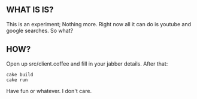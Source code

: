 WHAT IS IS?
----------

This is an experiment; Nothing more. Right now all it can do is youtube and google searches. So what?

HOW?
----

Open up src/client.coffee and fill in your jabber details. After that:

    cake build
    cake run

Have fun or whatever. I don't care.
